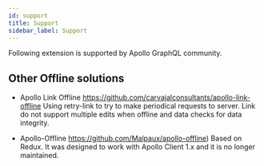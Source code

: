 ```yaml
---
id: support
title: Support
sidebar_label: Support
---
```


Following extension is supported by Apollo GraphQL community.

## Other Offline solutions

- Apollo Link Offline
https://github.com/carvajalconsultants/apollo-link-offline
Using retry-link to try to make periodical requests to server.
Link do not support multiple edits when offline and data checks for data integrity.

- Apollo-Offline
https://github.com/Malpaux/apollo-offline)
Based on Redux. It was designed to work with Apollo Client 1.x
and it is no longer maintained.
